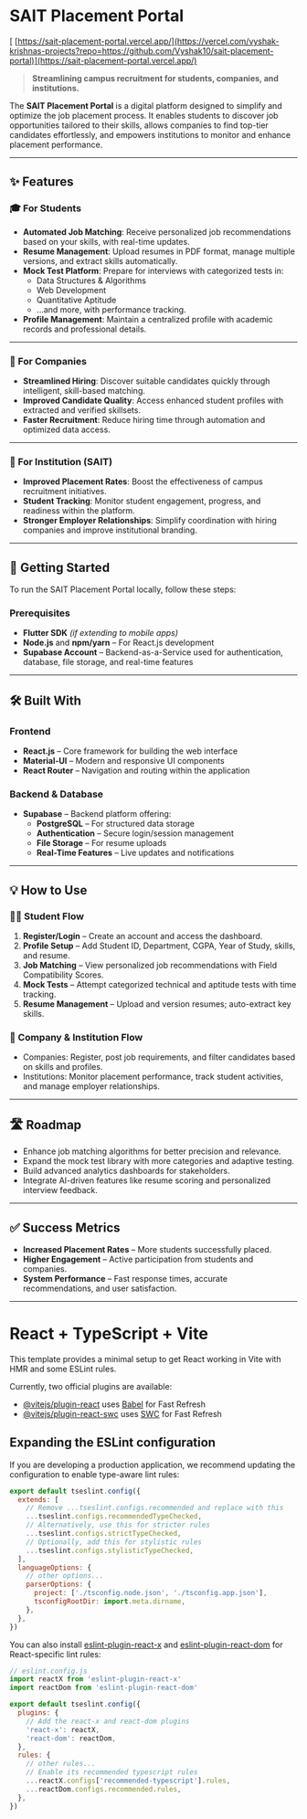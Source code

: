 # SAIT Placement Portal
 [ [https://sait-placement-portal.vercel.app/](https://vercel.com/vyshak-krishnas-projects?repo=https://github.com/Vyshak10/sait-placement-portal)](https://sait-placement-portal.vercel.app/)

> **Streamlining campus recruitment for students, companies, and institutions.**


The **SAIT Placement Portal** is a digital platform designed to simplify and optimize the job placement process. It enables students to discover job opportunities tailored to their skills, allows companies to find top-tier candidates effortlessly, and empowers institutions to monitor and enhance placement performance.

---

## ✨ Features

### 🎓 For Students

- **Automated Job Matching**: Receive personalized job recommendations based on your skills, with real-time updates.
- **Resume Management**: Upload resumes in PDF format, manage multiple versions, and extract skills automatically.
- **Mock Test Platform**: Prepare for interviews with categorized tests in:
  - Data Structures & Algorithms  
  - Web Development  
  - Quantitative Aptitude  
  - ...and more, with performance tracking.
- **Profile Management**: Maintain a centralized profile with academic records and professional details.

---

### 🏢 For Companies

- **Streamlined Hiring**: Discover suitable candidates quickly through intelligent, skill-based matching.
- **Improved Candidate Quality**: Access enhanced student profiles with extracted and verified skillsets.
- **Faster Recruitment**: Reduce hiring time through automation and optimized data access.

---

### 🏫 For Institution (SAIT)

- **Improved Placement Rates**: Boost the effectiveness of campus recruitment initiatives.
- **Student Tracking**: Monitor student engagement, progress, and readiness within the platform.
- **Stronger Employer Relationships**: Simplify coordination with hiring companies and improve institutional branding.

---

## 🚀 Getting Started

To run the SAIT Placement Portal locally, follow these steps:

### Prerequisites

- **Flutter SDK** *(if extending to mobile apps)*  
- **Node.js** and **npm/yarn** – For React.js development  
- **Supabase Account** – Backend-as-a-Service used for authentication, database, file storage, and real-time features

---

## 🛠️ Built With

### Frontend

- **React.js** – Core framework for building the web interface  
- **Material-UI** – Modern and responsive UI components  
- **React Router** – Navigation and routing within the application  

### Backend & Database

- **Supabase** – Backend platform offering:
  - **PostgreSQL** – For structured data storage  
  - **Authentication** – Secure login/session management  
  - **File Storage** – For resume uploads  
  - **Real-Time Features** – Live updates and notifications  

---

## 💡 How to Use

### 🧑‍🎓 Student Flow

1. **Register/Login** – Create an account and access the dashboard.
2. **Profile Setup** – Add Student ID, Department, CGPA, Year of Study, skills, and resume.
3. **Job Matching** – View personalized job recommendations with Field Compatibility Scores.
4. **Mock Tests** – Attempt categorized technical and aptitude tests with time tracking.
5. **Resume Management** – Upload and version resumes; auto-extract key skills.

### 🏢 Company & Institution Flow

- Companies: Register, post job requirements, and filter candidates based on skills and profiles.
- Institutions: Monitor placement performance, track student activities, and manage employer relationships.

---

## 🛣️ Roadmap

- Enhance job matching algorithms for better precision and relevance.
- Expand the mock test library with more categories and adaptive testing.
- Build advanced analytics dashboards for stakeholders.
- Integrate AI-driven features like resume scoring and personalized interview feedback.


---

## ✅ Success Metrics

- **Increased Placement Rates** – More students successfully placed.
- **Higher Engagement** – Active participation from students and companies.
- **System Performance** – Fast response times, accurate recommendations, and user satisfaction.

---



































































# React + TypeScript + Vite

This template provides a minimal setup to get React working in Vite with HMR and some ESLint rules.

Currently, two official plugins are available:

- [@vitejs/plugin-react](https://github.com/vitejs/vite-plugin-react/blob/main/packages/plugin-react/README.md) uses [Babel](https://babeljs.io/) for Fast Refresh
- [@vitejs/plugin-react-swc](https://github.com/vitejs/vite-plugin-react-swc) uses [SWC](https://swc.rs/) for Fast Refresh

## Expanding the ESLint configuration

If you are developing a production application, we recommend updating the configuration to enable type-aware lint rules:

```js
export default tseslint.config({
  extends: [
    // Remove ...tseslint.configs.recommended and replace with this
    ...tseslint.configs.recommendedTypeChecked,
    // Alternatively, use this for stricter rules
    ...tseslint.configs.strictTypeChecked,
    // Optionally, add this for stylistic rules
    ...tseslint.configs.stylisticTypeChecked,
  ],
  languageOptions: {
    // other options...
    parserOptions: {
      project: ['./tsconfig.node.json', './tsconfig.app.json'],
      tsconfigRootDir: import.meta.dirname,
    },
  },
})
```

You can also install [eslint-plugin-react-x](https://github.com/Rel1cx/eslint-react/tree/main/packages/plugins/eslint-plugin-react-x) and [eslint-plugin-react-dom](https://github.com/Rel1cx/eslint-react/tree/main/packages/plugins/eslint-plugin-react-dom) for React-specific lint rules:

```js
// eslint.config.js
import reactX from 'eslint-plugin-react-x'
import reactDom from 'eslint-plugin-react-dom'

export default tseslint.config({
  plugins: {
    // Add the react-x and react-dom plugins
    'react-x': reactX,
    'react-dom': reactDom,
  },
  rules: {
    // other rules...
    // Enable its recommended typescript rules
    ...reactX.configs['recommended-typescript'].rules,
    ...reactDom.configs.recommended.rules,
  },
})
```
